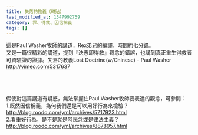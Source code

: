 ```yaml
---
title: 失落的教義（轉貼）
last_modified_at: 1547992759
category: 罪、得救、因信稱義
tags: []
---
```


這是Paul Washer牧師的講道，Rex弟兄的編譯，時間約七分鐘。<br>又是一篇很精彩的講道，提到『決志即得救』觀念的錯誤，也講到真正重生得救者可資驗證的證據。<!--more-->失落的教義Lost Doctrine(w/Chinese) - Paul Washer<br>http://vimeo.com/5317637<br><br><br><br><br>假使對這篇講道有疑惑，無法掌握住Paul Washer牧師要表達的觀念，可參閱：<br>1.既然因信稱義，為何我們還是可以用好行為來檢驗？ <br>http://blog.roodo.com/yml/archives/5717923.html<br>2.看重好行為，是不是就是阿民念或是律法主義？ <br>http://blog.roodo.com/yml/archives/8878957.html
